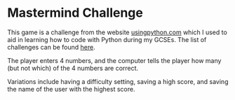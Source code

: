 # Mastermind Challenge
This game is a challenge from the website [usingpython.com](usingpython.com) which I used to aid in learning how to code with Python during my GCSEs. The list of challenges can be found [here](http://usingpython.com/python-programming-challenges/).

The player enters 4 numbers, and the computer tells the player how many (but not which) of the 4 numbers are correct.

Variations include having a difficulty setting, saving a high score, and saving the name of the user with the highest score.
